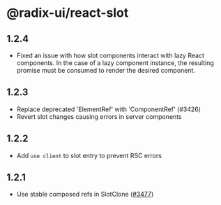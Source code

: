 # @radix-ui/react-slot

## 1.2.4

- Fixed an issue with how slot components interact with lazy React components. In the case of a lazy component instance, the resulting promise must be consumed to render the desired component.

## 1.2.3

- Replace deprecated 'ElementRef' with 'ComponentRef' (#3426)
- Revert slot changes causing errors in server components

## 1.2.2

- Add `use client` to slot entry to prevent RSC errors

## 1.2.1

- Use stable composed refs in SlotClone ([#3477](https://github.com/radix-ui/primitives/pull/3477))
